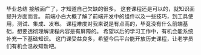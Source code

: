 毕业总结
接触面广了，才知道自己欠缺的很多。
这套课程还是可以的，就知识面提升方面而言。
前端小白大概了解了前端开发中的组件以及一些技巧，到工具使用，测试、集成、发布。
课程难度对我来说是有点高的，毕竟没有什么前端基础，想要透彻理解课程内容是有屏障的。
希望以后的学习工作中，有机会能系统补充一下基础知识。
这门课受益良多，希望今后平台能开放历史课程，让老学员们有机会温故知新吧。 
